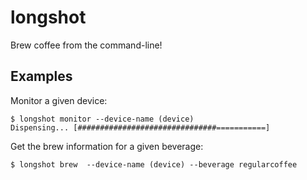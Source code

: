 # longshot

Brew coffee from the command-line!

## Examples

Monitor a given device:

```
$ longshot monitor --device-name (device)
Dispensing... [###############################===========]
```

Get the brew information for a given beverage:

```
$ longshot brew  --device-name (device) --beverage regularcoffee

```
